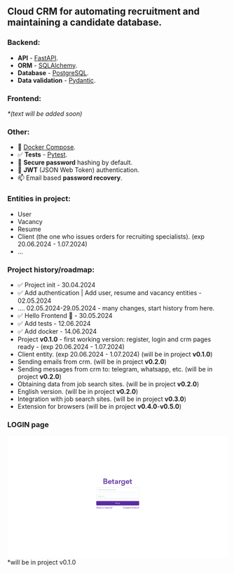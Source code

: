 ## Сloud CRM for automating recruitment and maintaining a candidate database.

### Backend:
- **API** - [FastAPI](https://fastapi.tiangolo.com).
- **ORM** - [SQLAlchemy](https://www.sqlalchemy.org).
- **Database** - [PostgreSQL](https://www.postgresql.org).
- **Data validation** - [Pydantic](https://docs.pydantic.dev).

### Frontend: 
_*(text will be added soon)_

### Other:
- 🐳 [Docker Compose](https://www.docker.com).
- ✅ **Tests** - [Pytest](https://pytest.org).
- 🔐 **Secure password** hashing by default.
- 🔑 **JWT** (JSON Web Token) authentication.
- 📫 Email based **password recovery**.

### Entities in project:
- User
- Vacancy 
- Resume
- Client (the one who issues orders for recruiting specialists). (exp 20.06.2024 - 1.07.2024)
- ...

### Project history/roadmap:
- ✅ Project init - 30.04.2024
- ✅ Add authentication | Add user, resume and vacancy entities - 02.05.2024
- .... 02.05.2024-29.05.2024 - many changes, start history from here.
- ✅ Hello Frontend 🌻 - 30.05.2024
- ✅ Add tests - 12.06.2024
- ✅ Add docker - 14.06.2024
- Project **v0.1.0** - first working version: register, login and crm pages ready - (exp 20.06.2024 - 1.07.2024)
- Client entity. (exp 20.06.2024 - 1.07.2024) (will be in project **v0.1.0**)
- Sending emails from crm. (will be in project **v0.2.0**)
- Sending messages from crm to: telegram, whatsapp, etc. (will be in project **v0.2.0**)
- Obtaining data from job search sites. (will be in project **v0.2.0**)
- English version. (will be in project **v0.2.0**)
- Integration with job search sites. (will be in project **v0.3.0**)
- Extension for browsers (will be in project **v0.4.0**-**v0.5.0**)

### LOGIN page
[![API docs](img/login_betarget.png)](https://github.com/ShinKranel/betarget)
*will be in project v0.1.0
